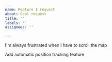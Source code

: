 ```yaml
---
name: Feature 1 request
about: Cool request
title: ''
labels: ''
assignees: ''

---
```


I'm always frustrated when I have to scroll the map

Add automatic position tracking feature
